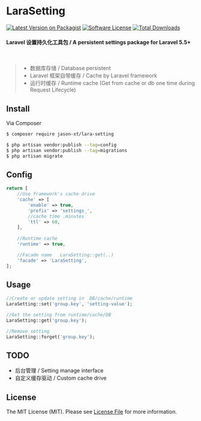 # LaraSetting

[![Latest Version on Packagist][ico-version]][link-packagist]
[![Software License][ico-license]](LICENSE.md)
[![Total Downloads][ico-downloads]][link-downloads]

#### Laravel 设置持久化工具包  / A persistent settings package for Laravel 5.5+

<br>

> * 数据库存储   / Database persistent
> * Laravel 框架自带缓存  / Cache by Laravel framework
> * 运行时缓存   / Runtime cache  (Get from cache or db one time during Request Lifecycle)

## Install

Via Composer

``` bash
$ composer require jason-xt/lara-setting

$ php artisan vendor:publish --tag=config
$ php artisan vendor:publish --tag=migrations
$ php artisan migrate
```

## Config 
``` php
return [
    //Use framework's cache drive
    'cache' => [
        'enable' => true,
        'prefix' => 'settings_',
        //cache time .minutes
        'ttl' => 60,
    ],
    
    //Runtime cache  
    'runtime' => true,

    //Facade name   LaraSetting::get(..)
    'facade' => 'LaraSetting',
];

```    

## Usage

``` php
//Create or update setting in  DB/cache/runtime 
LaraSetting::set('group.key', 'setting-value');

//Get the setting from runtime/cache/DB
LaraSetting::get('group.key');

//Remove setting
LaraSetting::forget('group.key');

```

## TODO

* 后台管理 / Setting manage interface
* 自定义缓存驱动 / Custom cache drive 

## License

The MIT License (MIT). Please see [License File](LICENSE.md) for more information.

[ico-version]: https://img.shields.io/packagist/v/jason-xt/lara-setting.svg?style=flat-square
[ico-license]: https://img.shields.io/badge/license-MIT-brightgreen.svg?style=flat-square
[ico-travis]: https://img.shields.io/travis/jason-xt/lara-setting/master.svg?style=flat-square
[ico-downloads]: https://img.shields.io/packagist/dt/jason-xt/lara-setting.svg?style=flat-square

[link-packagist]: https://packagist.org/packages/jason-xt/lara-setting
[link-travis]: https://travis-ci.org/jason-xt/lara-setting
[link-downloads]: https://packagist.org/packages/jason-xt/lara-setting
[link-author]: https://github.com/jason-xt
